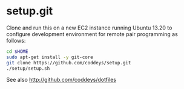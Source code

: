 setup.git
=========
Clone and run this on a new EC2 instance running Ubuntu 13.20 to
configure development environment for remote pair programming as
follows:

```sh
cd $HOME
sudo apt-get install -y git-core
git clone https://github.com/coddeys/setup.git
./setup/setup.sh   
```

See also http://github.com/coddeys/dotfiles
